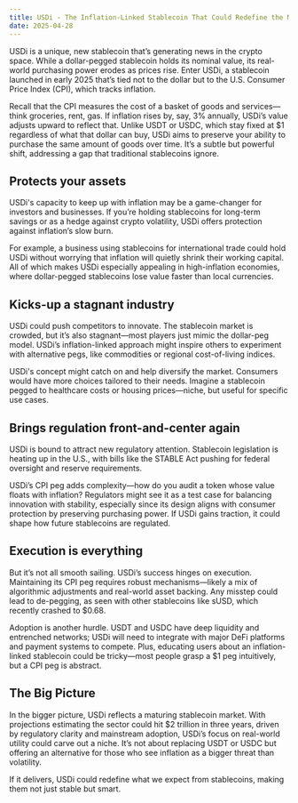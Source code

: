 ```yaml
---
title: USDi - The Inflation-Linked Stablecoin That Could Redefine the Market
date: 2025-04-28
---
```

USDi is a unique, new stablecoin that’s generating news in the crypto space. While a dollar-pegged stablecoin holds its nominal value, its real-world purchasing power erodes as prices rise. Enter USDi, a stablecoin launched in early 2025 that’s tied not to the dollar but to the U.S. Consumer Price Index (CPI), which tracks inflation.

<!-- truncate -->

Recall that the CPI measures the cost of a basket of goods and services—think groceries, rent, gas. If inflation rises by, say, 3% annually, USDi’s value adjusts upward to reflect that. Unlike USDT or USDC, which stay fixed at $1 regardless of what that dollar can buy, USDi aims to preserve your ability to purchase the same amount of goods over time. It’s a subtle but powerful shift, addressing a gap that traditional stablecoins ignore.

## Protects your assets
USDi's capacity to keep up with inflation may be a game-changer for investors and businesses. If you’re holding stablecoins for long-term savings or as a hedge against crypto volatility, USDi offers protection against inflation’s slow burn.

For example, a business using stablecoins for international trade could hold USDi without worrying that inflation will quietly shrink their working capital. All of which makes USDi especially appealing in high-inflation economies, where dollar-pegged stablecoins lose value faster than local currencies.

## Kicks-up a stagnant industry
USDi could push competitors to innovate. The stablecoin market is crowded, but it’s also stagnant—most players just mimic the dollar-peg model. USDi’s inflation-linked approach might inspire others to experiment with alternative pegs, like commodities or regional cost-of-living indices.

USDi's concept might catch on and help diversify the market. Consumers would have more choices tailored to their needs. Imagine a stablecoin pegged to healthcare costs or housing prices—niche, but useful for specific use cases.

## Brings regulation front-and-center again
USDi is bound to attract new regulatory attention. Stablecoin legislation is heating up in the U.S., with bills like the STABLE Act pushing for federal oversight and reserve requirements.

USDi’s CPI peg adds complexity—how do you audit a token whose value floats with inflation? Regulators might see it as a test case for balancing innovation with stability, especially since its design aligns with consumer protection by preserving purchasing power. If USDi gains traction, it could shape how future stablecoins are regulated.

## Execution is everything
But it’s not all smooth sailing. USDi’s success hinges on execution. Maintaining its CPI peg requires robust mechanisms—likely a mix of algorithmic adjustments and real-world asset backing. Any misstep could lead to de-pegging, as seen with other stablecoins like sUSD, which recently crashed to $0.68.

Adoption is another hurdle. USDT and USDC have deep liquidity and entrenched networks; USDi will need to integrate with major DeFi platforms and payment systems to compete. Plus, educating users about an inflation-linked stablecoin could be tricky—most people grasp a $1 peg intuitively, but a CPI peg is abstract.

## The Big Picture
In the bigger picture, USDi reflects a maturing stablecoin market. With projections estimating the sector could hit $2 trillion in three years, driven by regulatory clarity and mainstream adoption, USDi’s focus on real-world utility could carve out a niche. It’s not about replacing USDT or USDC but offering an alternative for those who see inflation as a bigger threat than volatility.

If it delivers, USDi could redefine what we expect from stablecoins, making them not just stable but smart.

